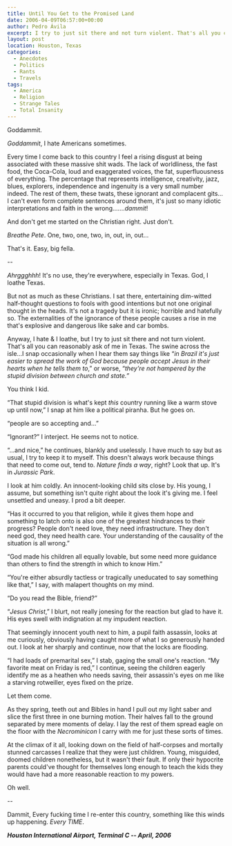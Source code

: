 ```yaml
---
title: Until You Get to the Promised Land
date: 2006-04-09T06:57:00+00:00
author: Pedro Ávila
excerpt: I try to just sit there and not turn violent. That's all you can reasonably ask of me in Texas.
layout: post
location: Houston, Texas
categories:
  - Anecdotes
  - Politics
  - Rants
  - Travels
tags:
  - America
  - Religion
  - Strange Tales
  - Total Insanity
---
```

Goddammit.

_Goddammit_, I hate Americans sometimes.

Every time I come back to this country I feel a rising disgust at being associated with these massive shit wads. The lack of worldliness, the fast food, the Coca-Cola, loud and exaggerated voices, the fat, superfluousness of everything. The percentage that represents intelligence, creativity, jazz, blues, explorers, independence and ingenuity is a very small number indeed. The rest of them, these twats, these ignorant and complacent gits... I can't even form complete sentences around them, it's just so many idiotic interpretations and faith in the wrong......._dammit_!

And don't get me started on the Christian right. Just don't.

_Breathe Pete_. One, two, one, two, in, out, in, out...

That's it. Easy, big fella.

--

_Ahrggghhh_! It's no use, they're everywhere, especially in Texas. God, I loathe Texas.

But not as much as these Christians. I sat there, entertaining dim-witted half-thought questions to fools with good intentions but not one original thought in the heads. It's not a tragedy but it is ironic; horrible and hatefully so. The externalities of the ignorance of these people causes a rise in me that's explosive and dangerous like sake and car bombs.

Anyway, I hate & I loathe, but I try to just sit there and not turn violent. That's all you can reasonably ask of me in Texas. The swine across the isle...I snap occasionally when I hear them say things like “_in Brazil it's just easier to spread the work of God because people accept Jesus in their hearts when he tells them to_,” or worse, “_they're not hampered by the stupid division between church and state.”_

You think I kid.

“That stupid division is what's kept _this_ country running like a warm stove up until now,” I snap at him like a political piranha. But he goes on.

“people are so accepting and...”

“Ignorant?” I interject. He seems not to notice.

“...and nice,” he continues, blankly and uselessly. I have much to say but as usual, I try to keep it to myself. This doesn't always work because things that need to come out, tend to. _Nature finds a way_, right? Look that up. It's in _Jurassic Park_.

I look at him coldly. An innocent-looking child sits close by. His young, I assume, but something isn't quite right about the look it's giving me. I feel unsettled and uneasy. I prod a bit deeper.

“Has it occurred to you that religion, while it gives them hope and something to latch onto is also one of the greatest hindrances to their progress? People don't need love, they need infrastructure. They don't need god, they need health care. Your understanding of the causality of the situation is all wrong.”

“God made his children all equally lovable, but some need more guidance than others to find the strength in which to know Him.”

“You're either absurdly tactless or tragically uneducated to say something like that,” I say, with malapert thoughts on my mind.

“Do you read the Bible, friend?”

“_Jesus Christ_,” I blurt, not really jonesing for the reaction but glad to have it. His eyes swell with indignation at my impudent reaction.

That seemingly innocent youth next to him, a pupil faith assassin, looks at me curiously, obviously having caught more of what I so generously handed out. I look at her sharply and continue, now that the locks are flooding.

“I had loads of premarital sex,” I stab, gaging the small one's reaction. “My favorite meat on Friday is red,” I continue, seeing the children eagerly identify me as a heathen who needs saving, their assassin's eyes on me like a starving rotweiller, eyes fixed on the prize.

Let them come.

As they spring, teeth out and Bibles in hand I pull out my light saber and slice the first three in one burning motion. Their halves fall to the ground separated by mere moments of delay. I lay the rest of them spread eagle on the floor with the _Necrominicon_ I carry with me for just these sorts of times.

At the climax of it all, looking down on the field of half-corpses and mortally stunned carcasses I realize that they were just children. Young, misguided, doomed children nonetheless, but it wasn't their fault. If only their hypocrite parents could've thought for themselves long enough to teach the kids they would have had a more reasonable reaction to my powers.

Oh well.

--

Dammit, Every fucking time I re-enter this country, something like this winds up happening. _Every TIME_.

_**Houston International Airport, Terminal C -- April, 2006**_